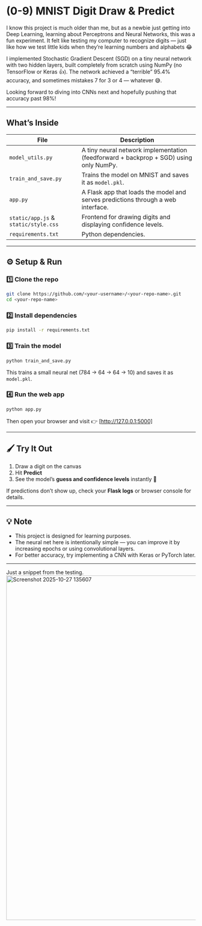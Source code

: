 # (0-9) MNIST Digit Draw & Predict

I know this project is much older than me, but as a newbie just getting into Deep Learning, learning about Perceptrons and Neural Networks, this was a fun experiment. It felt like testing my computer to recognize digits — just like how we test little kids when they’re learning numbers and alphabets 😂

I implemented Stochastic Gradient Descent (SGD) on a tiny neural network with two hidden layers, built completely from scratch using NumPy (no TensorFlow or Keras 👍). The network achieved a “terrible” 95.4% accuracy, and sometimes mistakes 7 for 3 or 4 — whatever 😅.

Looking forward to diving into CNNs next and hopefully pushing that accuracy past 98%!

---

## What’s Inside

| File | Description |
|------|--------------|
| `model_utils.py` | A tiny neural network implementation (feedforward + backprop + SGD) using only NumPy. |
| `train_and_save.py` | Trains the model on MNIST and saves it as `model.pkl`. |
| `app.py` | A Flask app that loads the model and serves predictions through a web interface. |
| `static/app.js` & `static/style.css` | Frontend for drawing digits and displaying confidence levels. |
| `requirements.txt` | Python dependencies. |

---

## ⚙️ Setup & Run

### 1️⃣ Clone the repo
```bash
git clone https://github.com/<your-username>/<your-repo-name>.git
cd <your-repo-name>
```

### 2️⃣ Install dependencies
```bash
pip install -r requirements.txt
```

### 3️⃣ Train the model
```bash
python train_and_save.py
```
This trains a small neural net (784 → 64 → 64 → 10) and saves it as `model.pkl`.

### 4️⃣ Run the web app
```bash
python app.py
```

Then open your browser and visit 👉 [http://127.0.0.1:5000] 

---

## 🖌️ Try It Out

1. Draw a digit on the canvas  
2. Hit **Predict**  
3. See the model’s **guess and confidence levels** instantly 🎯  

If predictions don’t show up, check your **Flask logs** or browser console for details.

---

## 💡 Note

- This project is designed for learning purposes.  
- The neural net here is intentionally simple — you can improve it by increasing epochs or using convolutional layers.  
- For better accuracy, try implementing a CNN with Keras or PyTorch later.

---

 
Just a snippet from the testing.
<img width="1534" height="917" alt="Screenshot 2025-10-27 135607" src="https://github.com/user-attachments/assets/97c34323-b1e8-4828-97d0-2637cddc19b9" />

 
 
